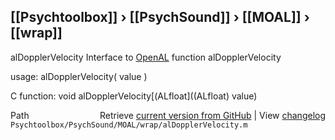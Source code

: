 ## [[Psychtoolbox]] &#8250; [[PsychSound]] &#8250; [[MOAL]] &#8250; [[wrap]]

alDopplerVelocity  Interface to [OpenAL](OpenAL) function alDopplerVelocity  
  
usage:  alDopplerVelocity( value )  
  
C function:  void alDopplerVelocity[(ALfloat]((ALfloat) value)  




<div class="code_header" style="text-align:right;">
  <span style="float:left;">Path&nbsp;&nbsp;</span> <span class="counter">Retrieve <a href=
  "https://raw.github.com/Psychtoolbox-3/Psychtoolbox-3/beta/Psychtoolbox/PsychSound/MOAL/wrap/alDopplerVelocity.m">current version from GitHub</a> | View <a href=
  "https://github.com/Psychtoolbox-3/Psychtoolbox-3/commits/beta/Psychtoolbox/PsychSound/MOAL/wrap/alDopplerVelocity.m">changelog</a></span>
</div>
<div class="code">
  <code>Psychtoolbox/PsychSound/MOAL/wrap/alDopplerVelocity.m</code>
</div>

